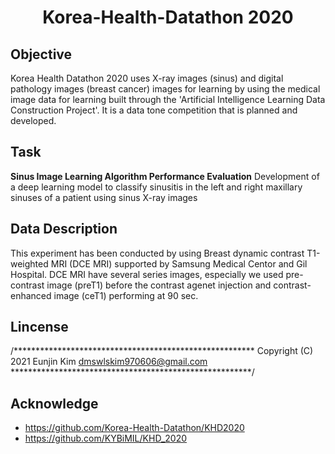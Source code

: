 <h1 align="center">
    <p> Korea-Health-Datathon 2020</p>
</h1>

## Objective 
Korea Health Datathon 2020 uses X-ray images (sinus) and digital pathology images (breast cancer) images for learning by using the medical image data for learning built through the 'Artificial Intelligence Learning Data Construction Project'. It is a data tone competition that is planned and developed.

## Task 
**Sinus Image Learning Algorithm Performance Evaluation**
Development of a deep learning model to classify sinusitis in the left and right maxillary sinuses of a patient using sinus X-ray images

## Data Description
This experiment has been conducted by using Breast dynamic contrast T1-weighted MRI (DCE MRI) supported by Samsung Medical Centor and Gil Hospital. DCE MRI have several series images, especially we used pre-contrast image (preT1) before the contrast agenet injection and contrast-enhanced image (ceT1) performing at 90 sec.


## Lincense
/*******************************************************
Copyright (C) 2021 Eunjin Kim dmswlskim970606@gmail.com 
*******************************************************/

## Acknowledge
- https://github.com/Korea-Health-Datathon/KHD2020
- https://github.com/KYBiMIL/KHD_2020
